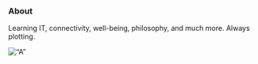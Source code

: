 ### About

Learning IT, connectivity, well-being, philosophy, and much more.
        Always plotting.

<picture>
<source media=‘(prefers-color-scheme: dark)’ srcset=‘IMG_0421.jpeg’>
<source media=‘(prefers-color-scheme: light)’ srcset=‘IMG_0420.jpeg’>
<img alt=“A” src=‘IMG_0421.jpeg’>
</picture>

<!--
**RollingBytes/RollingBytes** is a ✨ _special_ ✨ repository because its `README.md` (this file) appears on your GitHub profile.

Here are some ideas to get you started:

- 🔭 I’m currently working on ...
- 🌱 I’m currently learning ...
- 👯 I’m looking to collaborate on ...
- 🤔 I’m looking for help with ...
- 💬 Ask me about ...
- 📫 How to reach me: ...
- 😄 Pronouns: ...
- ⚡ Fun fact: ...
-->
